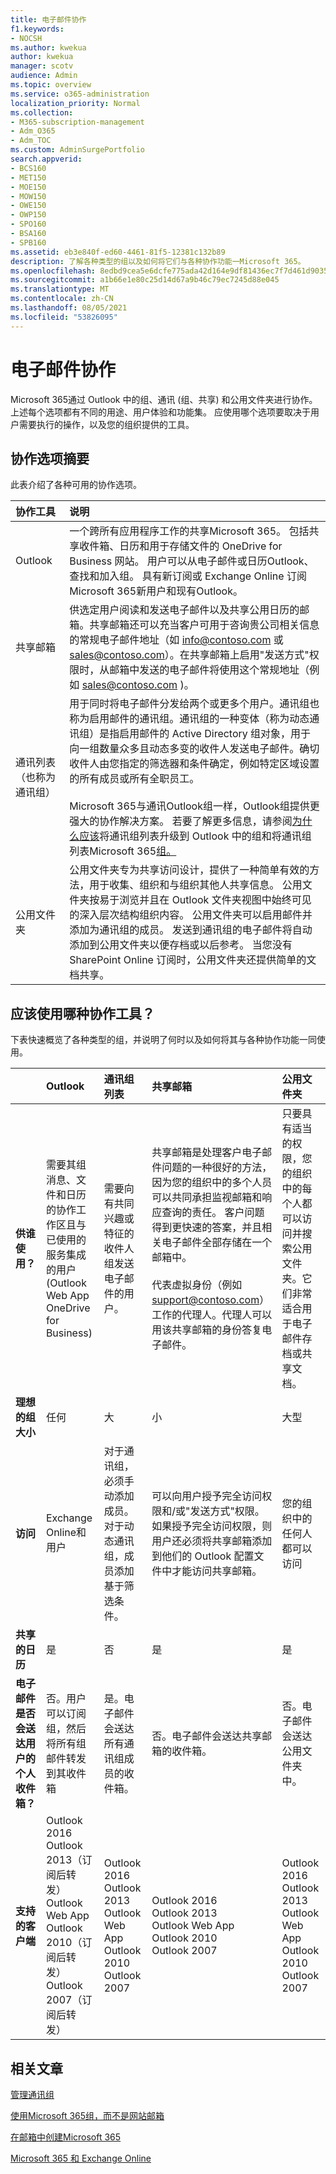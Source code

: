 ```yaml
---
title: 电子邮件协作
f1.keywords:
- NOCSH
ms.author: kwekua
author: kwekua
manager: scotv
audience: Admin
ms.topic: overview
ms.service: o365-administration
localization_priority: Normal
ms.collection:
- M365-subscription-management
- Adm_O365
- Adm_TOC
ms.custom: AdminSurgePortfolio
search.appverid:
- BCS160
- MET150
- MOE150
- MOW150
- OWE150
- OWP150
- SPO160
- BSA160
- SPB160
ms.assetid: eb3e840f-ed60-4461-81f5-12381c132b89
description: 了解各种类型的组以及如何将它们与各种协作功能一Microsoft 365。
ms.openlocfilehash: 8edbd9cea5e6dcfe775ada42d164e9df81436ec7f7d461d9035a3fb1e98fd0a3
ms.sourcegitcommit: a1b66e1e80c25d14d67a9b46c79ec7245d88e045
ms.translationtype: MT
ms.contentlocale: zh-CN
ms.lasthandoff: 08/05/2021
ms.locfileid: "53826095"
---
```

# <a name="email-collaboration"></a>电子邮件协作

Microsoft 365通过 Outlook 中的组、通讯 (组、共享) 和公用文件夹进行协作。 上述每个选项都有不同的用途、用户体验和功能集。 应使用哪个选项要取决于用户需要执行的操作，以及您的组织提供的工具。
  
## <a name="summary-of-collaboration-options"></a>协作选项摘要
<a name="BKMK_SUMMARYOFCOLLABORATIONOPTIONS"> </a>

此表介绍了各种可用的协作选项。
  


|**协作工具**|**说明**|
|:-----|:-----|
|Outlook  <br/> |一个跨所有应用程序工作的共享Microsoft 365。 包括共享收件箱、日历和用于存储文件的 OneDrive for Business 网站。 用户可以从电子邮件或日历Outlook、查找和加入组。 具有新订阅或 Exchange Online 订阅Microsoft 365新用户和现有Outlook。  <br/> |
|共享邮箱  <br/> |供选定用户阅读和发送电子邮件以及共享公用日历的邮箱。共享邮箱还可以充当客户可用于咨询贵公司相关信息的常规电子邮件地址（如 info@contoso.com 或 sales@contoso.com）。在共享邮箱上启用"发送方式"权限时，从邮箱中发送的电子邮件将使用这个常规地址（例如 sales@contoso.com )。  <br/> |
|通讯列表（也称为通讯组）  <br/> |用于同时将电子邮件分发给两个或更多个用户。通讯组也称为启用邮件的通讯组。通讯组的一种变体（称为动态通讯组）是指启用邮件的 Active Directory 组对象，用于向一组数量众多且动态多变的收件人发送电子邮件。确切收件人由您指定的筛选器和条件确定，例如特定区域设置的所有成员或所有全职员工。<br/><br/> Microsoft 365与通讯Outlook组一样，Outlook组提供更强大的协作解决方案。 若要了解更多信息，请参阅[为什么应该](https://support.microsoft.com/office/7fb3d880-593b-4909-aafa-950dd50ce188)将通讯组列表升级到 Outlook 中的组和将通讯组列表Microsoft 365[组。](../manage/upgrade-distribution-lists.md)  <br/> |
|公用文件夹  <br/> |公用文件夹专为共享访问设计，提供了一种简单有效的方法，用于收集、组织和与组织其他人共享信息。 公用文件夹按易于浏览并且在 Outlook 文件夹视图中始终可见的深入层次结构组织内容。 公用文件夹可以启用邮件并添加为通讯组的成员。 发送到通讯组的电子邮件将自动添加到公用文件夹以便存档或以后参考。 当您没有 SharePoint Online 订阅时，公用文件夹还提供简单的文档共享。  <br/> |
   
## <a name="which-collaboration-tool-to-use"></a>应该使用哪种协作工具？
<a name="BKMK_SUMMARYOFCOLLABORATIONOPTIONS"> </a>

下表快速概览了各种类型的组，并说明了何时以及如何将其与各种协作功能一同使用。
  

||**Outlook**|**通讯组列表**|**共享邮箱**|**公用文件夹**|
|:-----|:-----|:-----|:-----|:-----|
|**供谁使用？** <br/> |需要其组消息、文件和日历的协作工作区且与已使用的服务集成的用户 (Outlook Web App OneDrive for Business)   <br/> |需要向有共同兴趣或特征的收件人组发送电子邮件的用户。  <br/> |共享邮箱是处理客户电子邮件问题的一种很好的方法，因为您的组织中的多个人员可以共同承担监视邮箱和响应查询的责任。 客户问题得到更快速的答案，并且相关电子邮件全部存储在一个邮箱中。  <br/><br/> 代表虚拟身份（例如 support@contoso.com）工作的代理人。代理人可以用该共享邮箱的身份答复电子邮件。  <br/> |只要具有适当的权限，您的组织中的每个人都可以访问并搜索公用文件夹。它们非常适合用于电子邮件存档或共享文档。  <br/> |
|**理想的组大小** <br/> |任何  <br/> |大  <br/> |小  <br/> |大型  <br/> |
|**访问** <br/> |Exchange Online和用户  <br/> |对于通讯组，必须手动添加成员。对于动态通讯组，成员添加基于筛选条件。  <br/> |可以向用户授予完全访问权限和/或"发送方式"权限。如果授予完全访问权限，则用户还必须将共享邮箱添加到他们的 Outlook 配置文件中才能访问共享邮箱。  <br/> |您的组织中的任何人都可以访问  <br/> |
|**共享的日历** <br/> |是  <br/> |否  <br/> |是  <br/> |是  <br/> |
|**电子邮件是否会送达用户的个人收件箱？** <br/> |否。用户可以订阅组，然后将所有组邮件转发到其收件箱  <br/> |是。电子邮件会送达所有通讯组成员的收件箱。  <br/> |否。电子邮件会送达共享邮箱的收件箱。  <br/> |否。电子邮件会送达公用文件夹中。  <br/> |
|**支持的客户端** <br/> | Outlook 2016  <br/>  Outlook 2013（订阅后转发）  <br/>  Outlook Web App  <br/>  Outlook 2010（订阅后转发）  <br/>  Outlook 2007（订阅后转发）  <br/> | Outlook 2016  <br/>  Outlook 2013  <br/>  Outlook Web App  <br/>  Outlook 2010  <br/>  Outlook 2007  <br/> | Outlook 2016  <br/>  Outlook 2013  <br/>  Outlook Web App  <br/>  Outlook 2010  <br/>  Outlook 2007  <br/> | Outlook 2016  <br/>  Outlook 2013  <br/>  Outlook Web App  <br/>  Outlook 2010  <br/>  Outlook 2007  <br/> |

  
## <a name="related-articles"></a>相关文章

[管理通讯组](/exchange/recipients-in-exchange-online/manage-distribution-groups/manage-distribution-groups)
    
[使用Microsoft 365组，而不是网站邮箱](https://support.microsoft.com/office/737d6b1f-67cc-41fe-8db8-f2d09dd1673b)
    
[在邮箱中创建Microsoft 365](create-a-shared-mailbox.md)
    
[Microsoft 365 和 Exchange Online](/exchange/collaboration-exo/public-folders/public-folders)
